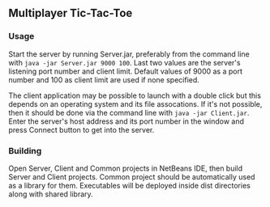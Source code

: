 ## Multiplayer Tic-Tac-Toe

### Usage
Start the server by running Server.jar, preferably from the command line with `java -jar Server.jar 9000 100`. Last two values are the server's listening port number and client limit. Default values of 9000 as a port number and 100 as client limit are used if none specified.

The client application may be possible to launch with a double click but this depends on an operating system and its file assocations. If it's not possible, then it should be done via the command line with `java -jar Client.jar`. Enter the server's host address and its port number in the window and press Connect button to get into the server.

### Building
Open Server, Client and Common projects in NetBeans IDE, then build Server and Client projects. Common project should be automatically used as a library for them. Executables will be deployed inside dist directories along with shared library.
